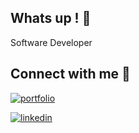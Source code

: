 ## Whats up ! 👋

Software Developer

## Connect with me 🚀


[![portfolio](https://img.shields.io/badge/my_portfolio-000?style=for-the-badge&logo=ko-fi&logoColor=white)](https://joaovirtc.com.br/)

[![linkedin](https://img.shields.io/badge/linkedin-0A66C2?style=for-the-badge&logo=linkedin&logoColor=white)](https://www.linkedin.com/in/joaovirtc)






